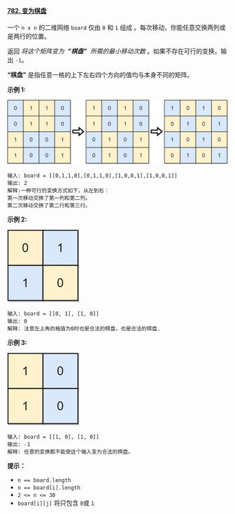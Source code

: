 ﻿#### [782\. 变为棋盘](https://leetcode.cn/problems/transform-to-chessboard/)

一个 `n x n` 的二维网络 `board` 仅由 `0` 和 `1` 组成 。每次移动，你能任意交换两列或是两行的位置。

返回 _将这个矩阵变为  **“棋盘”**  所需的最小移动次数_ 。如果不存在可行的变换，输出 `-1`。

**“棋盘”** 是指任意一格的上下左右四个方向的值均与本身不同的矩阵。

**示例 1:**

![](./Question0782.jpg)

```
输入: board = [[0,1,1,0],[0,1,1,0],[1,0,0,1],[1,0,0,1]]
输出: 2
解释:一种可行的变换方式如下，从左到右：
第一次移动交换了第一列和第二列。
第二次移动交换了第二行和第三行。

```

**示例 2:**

![](./Question0782_2.jpg)

```
输入: board = [[0, 1], [1, 0]]
输出: 0
解释: 注意左上角的格值为0时也是合法的棋盘，也是合法的棋盘.

```

**示例 3:**

![](./Question0782_3.jpg)

```
输入: board = [[1, 0], [1, 0]]
输出: -1
解释: 任意的变换都不能使这个输入变为合法的棋盘。

```

**提示：**

-   `n == board.length`
-   `n == board[i].length`
-   `2 <= n <= 30`
-   `board[i][j]` 将只包含 `0`或 `1`
